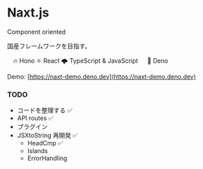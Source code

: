 # Naxt.js
Component oriented

国産フレームワークを目指す。

  　🔥 Hono
    ⚛  React
    🌩 TypeScript & JavaScript
 　 🦕 Deno

Demo: [https://naxt-demo.deno.dev](https://naxt-demo.deno.dev)

### TODO
- コードを整理する ✅
- API routes ✅
- プラグイン
- JSXtoString 再開発 ✅
    - HeadCmp ✅
    - Islands
    - ErrorHandling